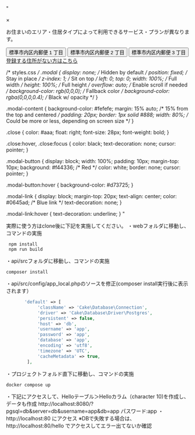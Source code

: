 

"
<!DOCTYPE html>
<html lang="ja">
<head>
<meta charset="UTF-8">
<title>Modal Example</title>
<link rel="stylesheet" href="styles.css">
</head>
<body>

<div id="myModal" class="modal">
  <div class="modal-content">
    <span class="close">&times;</span>
    <p>お住まいのエリア・住居タイプによって利用できるサービス・プランが異なります。</p>
    <div class="modal-buttons">
      <button class="modal-button">標準市内区内郵便 1 丁目</button>
      <button class="modal-button">標準市内区内郵便 2 丁目</button>
      <button class="modal-button">標準市内区内郵便 3 丁目</button>
    </div>
    <a href="#" class="modal-link">登録する住所がない方はこちら</a>
  </div>
</div>

<script src="script.js"></script>
</body>
</html>


/* styles.css */
.modal {
  display: none; /* Hidden by default */
  position: fixed; /* Stay in place */
  z-index: 1; /* Sit on top */
  left: 0;
  top: 0;
  width: 100%; /* Full width */
  height: 100%; /* Full height */
  overflow: auto; /* Enable scroll if needed */
  background-color: rgb(0,0,0); /* Fallback color */
  background-color: rgba(0,0,0,0.4); /* Black w/ opacity */
}

.modal-content {
  background-color: #fefefe;
  margin: 15% auto; /* 15% from the top and centered */
  padding: 20px;
  border: 1px solid #888;
  width: 80%; /* Could be more or less, depending on screen size */
}

.close {
  color: #aaa;
  float: right;
  font-size: 28px;
  font-weight: bold;
}

.close:hover,
.close:focus {
  color: black;
  text-decoration: none;
  cursor: pointer;
}

.modal-button {
  display: block;
  width: 100%;
  padding: 10px;
  margin-top: 10px;
  background: #f44336; /* Red */
  color: white;
  border: none;
  cursor: pointer;
}

.modal-button:hover {
  background-color: #d73725;
}

.modal-link {
  display: block;
  margin-top: 20px;
  text-align: center;
  color: #0645ad; /* Blue link */
  text-decoration: none;
}

.modal-link:hover {
  text-decoration: underline;
}
"

実際に使う方はclone後に下記を実施してください。
・webフォルダに移動し、コマンドの実施
```
 npm install
 npm run build
```
・api/srcフォルダに移動し、コマンドの実施
```
composer install
```
・api/src/config/app_local.phpのソースを修正(composer install実行後に表示されます）
```php
       'default' => [
            'className' => 'Cake\Database\Connection',
            'driver' => 'Cake\Database\Driver\Postgres',
            'persistent' => false,
            'host' => 'db',
            'username' => 'app',
            'password' => 'app',
            'database' => 'app',
            'encoding' => 'utf8',
            'timezone' => 'UTC',
            'cacheMetadata' => true,
        ],
```
・プロジェクトフォルド直下に移動し、コマンドの実施
```
docker compose up
```
・下記にアクセスして、Helloテーブル＞Helloカラム（character 10)を作成し、データも作成
http://localhost:8080/?pgsql=db&server=db&username=app&db=app
パスワード:app
・http://localhost:80 にアクセス
※DBで失敗する場合は、 http://localhost:80/hello でアクセスしてエラー出てないか確認
